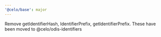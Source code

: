 ```yaml
---
'@celo/base': major
---
```


Remove getIdentifierHash, IdentifierPrefix, getIdentifierPrefix. These have been moved to @celo/odis-identifiers
